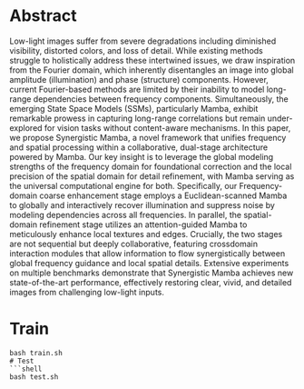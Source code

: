 # Abstract
Low-light images suffer from severe degradations including diminished visibility, distorted colors, and loss of detail. While existing methods struggle to holistically address these intertwined issues, we draw inspiration from the Fourier domain, which inherently disentangles an image into global amplitude (illumination) and phase (structure) components. However, current Fourier-based methods are limited by their inability to model long-range dependencies between frequency components. Simultaneously, the emerging State Space Models (SSMs), particularly Mamba, exhibit remarkable prowess in capturing long-range correlations but remain under-explored for vision tasks without content-aware mechanisms. In this paper, we propose Synergistic Mamba, a novel framework that unifies frequency and spatial processing within a collaborative, dual-stage architecture powered by Mamba. Our key insight is to leverage the global modeling strengths of the frequency domain for foundational correction and the local precision of the spatial domain for detail refinement, with Mamba serving as the universal computational engine for both. Specifically, our Frequency-domain coarse enhancement stage employs a Euclidean-scanned Mamba to globally and interactively recover illumination and suppress noise by modeling dependencies across all frequencies. In parallel, the spatial-domain refinement stage utilizes an attention-guided Mamba to meticulously enhance local textures and edges. Crucially, the two stages are not sequential but deeply collaborative, featuring crossdomain interaction modules that allow information to flow synergistically between global frequency guidance and local spatial details. Extensive experiments on multiple benchmarks demonstrate that Synergistic Mamba achieves new state-of-the-art performance, effectively restoring clear, vivid, and detailed images from challenging low-light inputs.
# Train
```shell
bash train.sh
# Test
```shell
bash test.sh
